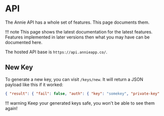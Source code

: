 # API

The Annie API has a whole set of features. This page documents them.

!!! note
    This page shows the latest documentation for the latest features.
    Features implemented in later versions then what you may have
    can be documented here.

The hosted API base is `https://api.annieapp.co/`.

## New Key

To generate a new key, you can visit `/keys/new`. It will return a JSON payload like this if it worked:

```json
{ "result": { "fail": false, "auth": { "key": "somekey", "private-key": "someotherkey" }, "message": "you are now ready to use the Annie API" } }
```

!!! warning
    Keep your generated keys safe,
    you won't be able to see them
    again!
